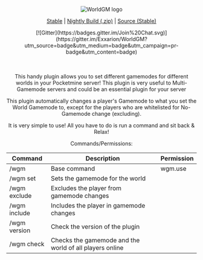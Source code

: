 <p align="center"> <img src="http://i1279.photobucket.com/albums/y523/textcraft/Mar%202015%20-%201/db3512f64aadd5bf2a5ff189ed6dbea3a8e50bf117000be50c51eeab785ea68c5568b351287813f380008ed3f48617b6b32320f7c2983f813887e35d312ca17c4fbd7d4ab594_zps198b2c53.png" border="0" alt="WorldGM logo" title="WorldGM logo">

<p align="center"> <a class="callToAction" href="https://github.com/Exxarion/WorldGM/releases/download/v5.0/WorldGM_v5.phar"><span>Stable</span></a> | <a class="callToAction" href="https://github.com/Exxarion/WorldGM/archive/master.zip"><span>Nightly Build (.zip)</span></a> | <a class="callToAction" href="https://github.com/Exxarion/WorldGM/archive/v5.0.zip"><span>Source (Stable)</span></a>

</br>
<p align="center">[![Gitter](https://badges.gitter.im/Join%20Chat.svg)](https://gitter.im/Exxarion/WorldGM?utm_source=badge&utm_medium=badge&utm_campaign=pr-badge&utm_content=badge)
</br>
</br>
</br>



<p align="center">This handy plugin allows you to set different gamemodes for different worlds in your Pocketmine server! This plugin is very useful to Multi-Gamemode servers and could be an essential plugin for your server

<p align="center">This plugin automatically changes a player's Gamemode to what you set the World Gamemode to, except for the players who are whitelisted for No-Gamemode change (excluding).

<p align="center">It is very simple to use! All you have to do is run a command and sit back & Relax!
</br>



<p align="center">Commands/Permissions:

Command  | Description | Permission
------------- | ------------- | -------------
/wgm  | Base command | wgm.use
/wgm set <gamemode>  | Sets the gamemode for the world
/wgm exclude <player> | Excludes the player from gamemode changes
/wgm include <player> | Includes the player in gamemode changes
/wgm version | Check the version of the plugin
/wgm check | Checks the gamemode and the world of all players online

